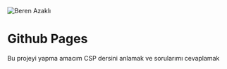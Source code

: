 ![Beren Azaklı](assets/profil.png)

# Github Pages

Bu projeyi yapma amacım CSP dersini anlamak ve sorularımı cevaplamak
